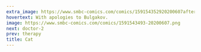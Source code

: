 ```yaml
---
extra_image: https://www.smbc-comics.com/comics/159154352920200607after.png
hovertext: With apologies to Bulgakov.
image: https://www.smbc-comics.com/comics/1591543493-20200607.png
next: doctor-2
prev: therapy
title: Cat
---
```

